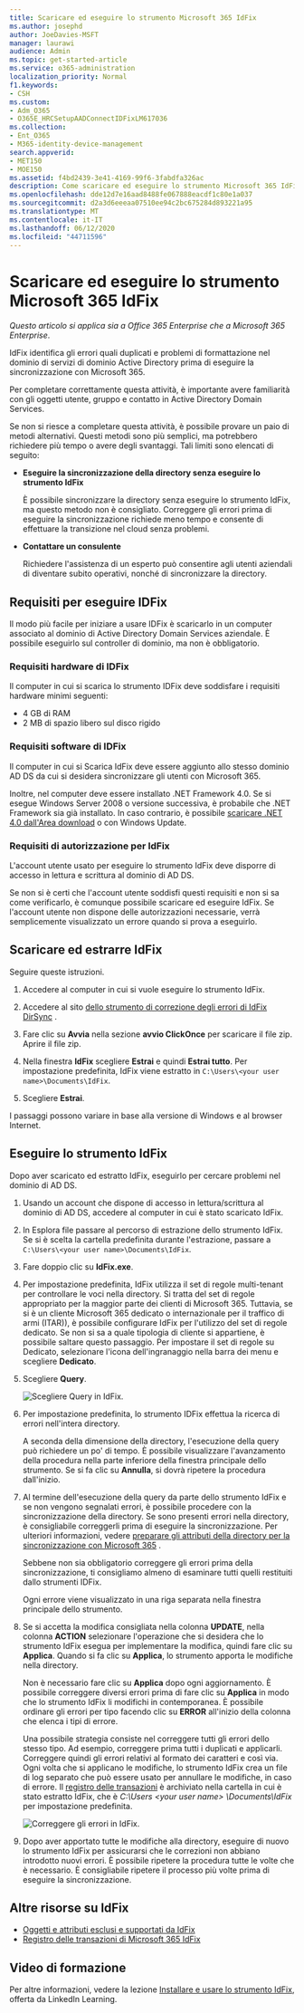 ```yaml
---
title: Scaricare ed eseguire lo strumento Microsoft 365 IdFix
ms.author: josephd
author: JoeDavies-MSFT
manager: laurawi
audience: Admin
ms.topic: get-started-article
ms.service: o365-administration
localization_priority: Normal
f1.keywords:
- CSH
ms.custom:
- Adm_O365
- O365E_HRCSetupAADConnectIDFixLM617036
ms.collection:
- Ent_O365
- M365-identity-device-management
search.appverid:
- MET150
- MOE150
ms.assetid: f4bd2439-3e41-4169-99f6-3fabdfa326ac
description: Come scaricare ed eseguire lo strumento Microsoft 365 IdFix per facilitare la pulizia dei servizi di dominio Active Directory (AD DS) prima di sincronizzarlo con Microsoft 365.
ms.openlocfilehash: dde12d7e16aad8488fe067888eacdf1c80e1a037
ms.sourcegitcommit: d2a3d6eeeaa07510ee94c2bc675284d893221a95
ms.translationtype: MT
ms.contentlocale: it-IT
ms.lasthandoff: 06/12/2020
ms.locfileid: "44711596"
---
```

# <a name="download-and-run-the-microsoft-365-idfix-tool"></a>Scaricare ed eseguire lo strumento Microsoft 365 IdFix

*Questo articolo si applica sia a Office 365 Enterprise che a Microsoft 365 Enterprise*.

IdFix identifica gli errori quali duplicati e problemi di formattazione nel dominio di servizi di dominio Active Directory prima di eseguire la sincronizzazione con Microsoft 365. 
  
Per completare correttamente questa attività, è importante avere familiarità con gli oggetti utente, gruppo e contatto in Active Directory Domain Services.
  
Se non si riesce a completare questa attività, è possibile provare un paio di metodi alternativi. Questi metodi sono più semplici, ma potrebbero richiedere più tempo o avere degli svantaggi. Tali limiti sono elencati di seguito:
  
- **Eseguire la sincronizzazione della directory senza eseguire lo strumento IdFix** 

  È possibile sincronizzare la directory senza eseguire lo strumento IdFix, ma questo metodo non è consigliato. Correggere gli errori prima di eseguire la sincronizzazione richiede meno tempo e consente di effettuare la transizione nel cloud senza problemi. 

- **Contattare un consulente** 

  Richiedere l'assistenza di un esperto può consentire agli utenti aziendali di diventare subito operativi, nonché di sincronizzare la directory. 
    
## <a name="what-you-need-to-run-idfix"></a>Requisiti per eseguire IDFix

Il modo più facile per iniziare a usare IDFix è scaricarlo in un computer associato al dominio di Active Directory Domain Services aziendale. È possibile eseguirlo sul controller di dominio, ma non è obbligatorio.
  
### <a name="idfix-hardware-requirements"></a>Requisiti hardware di IDFix

Il computer in cui si scarica lo strumento IDFix deve soddisfare i requisiti hardware minimi seguenti:
  
- 4 GB di RAM
- 2 MB di spazio libero sul disco rigido
   
### <a name="idfix-software-requirements"></a>Requisiti software di IDFix

Il computer in cui si Scarica IdFix deve essere aggiunto allo stesso dominio AD DS da cui si desidera sincronizzare gli utenti con Microsoft 365. 

Inoltre, nel computer deve essere installato .NET Framework 4.0. Se si esegue Windows Server 2008 o versione successiva, è probabile che .NET Framework sia già installato. In caso contrario, è possibile [scaricare .NET 4.0 dall'Area download](https://go.microsoft.com/fwlink/p/?LinkId=400475) o con Windows Update. 
  
### <a name="idfix-permissions-requirements"></a>Requisiti di autorizzazione per IdFix

L'account utente usato per eseguire lo strumento IdFix deve disporre di accesso in lettura e scrittura al dominio di AD DS.
  
Se non si è certi che l'account utente soddisfi questi requisiti e non si sa come verificarlo, è comunque possibile scaricare ed eseguire IdFix. Se l'account utente non dispone delle autorizzazioni necessarie, verrà semplicemente visualizzato un errore quando si prova a eseguirlo.
  
## <a name="download-and-extract-idfix"></a>Scaricare ed estrarre IdFix

Seguire queste istruzioni. 
  
1. Accedere al computer in cui si vuole eseguire lo strumento IdFix.
    
2. Accedere al sito [dello strumento di correzione degli errori di IdFix DirSync](https://github.com/microsoft/idfix) .
    
3. Fare clic su **Avvia** nella sezione **avvio ClickOnce** per scaricare il file zip. Aprire il file zip.
    
4. Nella finestra **IdFix** scegliere **Estrai** e quindi **Estrai tutto**. Per impostazione predefinita, IdFix viene estratto in `C:\Users\<your user name>\Documents\IdFix`. 
    
5. Scegliere **Estrai**.

I passaggi possono variare in base alla versione di Windows e al browser Internet.
    
## <a name="run-the-idfix-tool"></a>Eseguire lo strumento IdFix

Dopo aver scaricato ed estratto IdFix, eseguirlo per cercare problemi nel dominio di AD DS.
  
1. Usando un account che dispone di accesso in lettura/scrittura al dominio di AD DS, accedere al computer in cui è stato scaricato IdFix.
    
2. In Esplora file passare al percorso di estrazione dello strumento IdFix. Se si è scelta la cartella predefinita durante l'estrazione, passare a `C:\Users\<your user name>\Documents\IdFix`. 
    
3. Fare doppio clic su **IdFix.exe**. 
  
4. Per impostazione predefinita, IdFix utilizza il set di regole multi-tenant per controllare le voci nella directory. Si tratta del set di regole appropriato per la maggior parte dei clienti di Microsoft 365. Tuttavia, se si è un cliente Microsoft 365 dedicato o internazionale per il traffico di armi (ITAR)), è possibile configurare IdFix per l'utilizzo del set di regole dedicato. Se non si sa a quale tipologia di cliente si appartiene, è possibile saltare questo passaggio. Per impostare il set di regole su Dedicato, selezionare l'icona dell'ingranaggio nella barra dei menu e scegliere **Dedicato**.
    
5. Scegliere **Query**.
    
    ![Scegliere Query in IdFix.](media/a07a7aa7-d0ac-4817-8757-946019813a57.JPG)
  
6. Per impostazione predefinita, lo strumento IDFix effettua la ricerca di errori nell'intera directory.
    
    A seconda della dimensione della directory, l'esecuzione della query può richiedere un po' di tempo. È possibile visualizzare l'avanzamento della procedura nella parte inferiore della finestra principale dello strumento. Se si fa clic su **Annulla**, si dovrà ripetere la procedura dall'inizio.
  
7. Al termine dell'esecuzione della query da parte dello strumento IdFix e se non vengono segnalati errori, è possibile procedere con la sincronizzazione della directory. Se sono presenti errori nella directory, è consigliabile correggerli prima di eseguire la sincronizzazione. Per ulteriori informazioni, vedere [preparare gli attributi della directory per la sincronizzazione con Microsoft 365](prepare-directory-attributes-for-synch-with-idfix.md) .
    
    Sebbene non sia obbligatorio correggere gli errori prima della sincronizzazione, ti consigliamo almeno di esaminare tutti quelli restituiti dallo strumenti IDFix.
    
    Ogni errore viene visualizzato in una riga separata nella finestra principale dello strumento. 
    
8. Se si accetta la modifica consigliata nella colonna **UPDATE**, nella colonna **ACTION** selezionare l'operazione che si desidera che lo strumento IdFix esegua per implementare la modifica, quindi fare clic su **Applica**. Quando si fa clic su **Applica**, lo strumento apporta le modifiche nella directory.
    
    Non è necessario fare clic su **Applica** dopo ogni aggiornamento. È possibile correggere diversi errori prima di fare clic su **Applica** in modo che lo strumento IdFix li modifichi in contemporanea. È possibile ordinare gli errori per tipo facendo clic su **ERROR** all'inizio della colonna che elenca i tipi di errore. 
    
    Una possibile strategia consiste nel correggere tutti gli errori dello stesso tipo. Ad esempio, correggere prima tutti i duplicati e applicarli. Correggere quindi gli errori relativi al formato dei caratteri e così via. Ogni volta che si applicano le modifiche, lo strumento IdFix crea un file di log separato che può essere usato per annullare le modifiche, in caso di errore. Il [registro delle transazioni](idfix-transaction-log.md) è archiviato nella cartella in cui è stato estratto IdFix, che è _C:\Users \<your user name> \Documents\IdFix_ per impostazione predefinita. 
    
    ![Correggere gli errori in IdFix.](media/5f051070-652c-4be7-98bf-312295e32371.png)
  
9. Dopo aver apportato tutte le modifiche alla directory, eseguire di nuovo lo strumento IdFix per assicurarsi che le correzioni non abbiano introdotto nuovi errori. È possibile ripetere la procedura tutte le volte che è necessario. È consigliabile ripetere il processo più volte prima di eseguire la sincronizzazione.
    
## <a name="additional-resources-on-idfix"></a>Altre risorse su IdFix 

- [Oggetti e attributi esclusi e supportati da IdFix](idfix-excluded-and-supported-objects-and-attributes.md)  
- [Registro delle transazioni di Microsoft 365 IdFix](idfix-transaction-log.md)
    
## <a name="video-training"></a>Video di formazione

Per altre informazioni, vedere la lezione [Installare e usare lo strumento IdFix](https://support.office.com/article/install-and-use-the-idfix-tool-4d81d73c-f172-4fd5-8542-f601c0c96aa9?ui=en-US&rs=en-US&ad=US), offerta da LinkedIn Learning.
  

